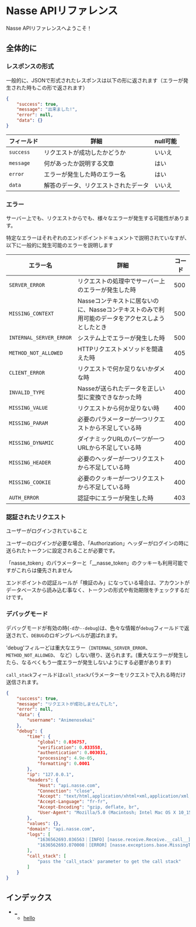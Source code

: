 
# Nasse APIリファレンス

Nasse APIリファレンスへようこそ！

## 全体的に

### レスポンスの形式

一般的に、JSONで形式されたレスポンスは以下の形に返されます（エラーが発生された時もこの形で返されます）

```json
{
    "success": true,
    "message": "出来ました!",
    "error": null,
    "data": {}
}
```

| フィールド     | 詳細                            |  null可能         |
| ------------ | ------------------------------  | ---------------- |
| `success`    | リクエストが成功したかどうか         | いいえ            |
| `message`    | 何があったか説明する文章            | はい             |
| `error`      | エラーが発生した時のエラー名         | はい             |
| `data`       | 解答のデータ、リクエストされたデータ  | いいえ            |

### エラー

サーバー上でも、リクエストからでも、様々なエラーが発生する可能性があります。

特定なエラーはそれぞれのエンドポイントドキュメントで説明されていなすが、以下に一般的に発生可能のエラーを説明します

| エラー名                     | 詳細                                                                                                             | コード  |
| --------------------------- | --------------------------------------------------------------------------------------------------------------- | ----- |
| `SERVER_ERROR`              | リクエストの処理中でサーバー上のエラーが発生した時                                                                       | 500   |
| `MISSING_CONTEXT`           | Nasseコンテキストに居ないのに、Nasseコンテキストのみで利用可能のデータをアクセスしようとしたとき                               | 500   |
| `INTERNAL_SERVER_ERROR`     | システム上でエラーが発生した時                                                                                       | 500   |
| `METHOD_NOT_ALLOWED`        | HTTPリクエストメソッドを間違えた時                                                                                   | 405   |
| `CLIENT_ERROR`              | リクエストで何か足りないかダメな時                                                                                    | 400   |
| `INVALID_TYPE`              | Nasseが送られたデータを正しい型に変換できなかった時                                                                     | 400   |
| `MISSING_VALUE`             | リクエストから何か足りない時                                                                                         | 400   |
| `MISSING_PARAM`             | 必要のパラメーターが一つリクエストから不足している時                                                                     | 400   |
| `MISSING_DYNAMIC`           | ダイナミックURLのパーツが一つURLから不足している時                                                                      | 400   |
| `MISSING_HEADER`            | 必要のヘッダーが一つリクエストから不足している時                                                                        | 400   |
| `MISSING_COOKIE`            | 必要のクッキーが一つリクエストから不足している時                                                                        | 400   |
| `AUTH_ERROR`                | 認証中にエラーが発生した時                                                                                           | 403   |

### 認証されたリクエスト

ユーザーがログインされていること

ユーザーのログインが必要な場合、「Authorization」ヘッダーがログインの時に送られたトークンに設定されることが必要です。

「nasse_token」のパラメーターと「__nasse_token」のクッキーも利用可能ですがこれらは優先されません

エンドポイントの認証ルールが「検証のみ」になっている場合は、アカウントがデータベースから読み込む事なく、トークンの形式や有効期限をチェックするだけです。

### デバッグモード

デバッグモードが有効の時(`-d`か`--debug`)は、色々な情報が`debug`フィールドで返送されて、`DEBUG`のロギングレベルが選ばれます。

'debug'フィルーどは重大なエラー（`INTERNAL_SERVER_ERROR`、 `METHOD_NOT_ALLOWED`、 など）しない限り、送られます。(重大なエラーが発生したら、なるべくもう一度エラーが発生しないようにする必要があります)

`call_stack`フィールドは`call_stack`パラメーターをリクエストで入れる時だけ送信されます。

```json
{
    "success": true,
    "message": "リクエストが成功しませんでした",
    "error": null,
    "data": {
        "username": "Animenosekai"
    },
    "debug": {
        "time": {
            "global": 0.036757,
            "verification": 0.033558,
            "authentication": 0.003031,
            "processing": 4.9e-05,
            "formatting": 0.0001
        },
        "ip": "127.0.0.1",
        "headers": {
            "Host": "api.nasse.com",
            "Connection": "close",
            "Accept": "text/html,application/xhtml+xml,application/xml;q=0.9,*/*;q=0.8",
            "Accept-Language": "fr-fr",
            "Accept-Encoding": "gzip, deflate, br",
            "User-Agent": "Mozilla/5.0 (Macintosh; Intel Mac OS X 10_15_6) AppleWebKit/605.1.15 (KHTML, like Gecko) Version/14.0.3 Safari/605.1.15"
        },
        "values": {},
        "domain": "api.nasse.com",
        "logs": [
            "1636562693.036563｜[INFO] [nasse.receive.Receive.__call__] → Incoming GET request to /account/name from 127.0.0.1",
            "1636562693.070008｜[ERROR] [nasse.exceptions.base.MissingToken.__init__] An authentication token is missing from the request"
        ],
        "call_stack": [
            "pass the 'call_stack' parameter to get the call stack"
        ]
    }
}
```

## インデックス

- [_](./%E3%82%BB%E3%82%AF%E3%82%B7%E3%83%A7%E3%83%B3/_.md#)
  - [hello](./%E3%82%BB%E3%82%AF%E3%82%B7%E3%83%A7%E3%83%B3/_.md#hello)
